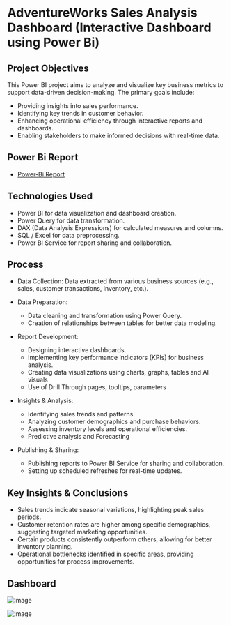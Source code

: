 # AdventureWorks Sales Analysis Dashboard (Interactive Dashboard using Power Bi)

## Project Objectives
This Power BI project aims to analyze and visualize key business metrics to support data-driven decision-making. The primary goals include:
- Providing insights into sales performance.
- Identifying key trends in customer behavior.
- Enhancing operational efficiency through interactive reports and dashboards.
- Enabling stakeholders to make informed decisions with real-time data.

## Power Bi Report
- <a href = "https://github.com/Payal-Athate/Power-Bi-Data-Analysis-Project/blob/main/AW_Report_Final.pdf"> Power-Bi Report </a>

## Technologies Used
- Power BI for data visualization and dashboard creation.
- Power Query for data transformation.
- DAX (Data Analysis Expressions) for calculated measures and columns.
- SQL / Excel for data preprocessing.
- Power BI Service for report sharing and collaboration.

## Process
- Data Collection:
Data extracted from various business sources (e.g., sales, customer transactions, inventory, etc.).

- Data Preparation:
  - Data cleaning and transformation using Power Query.
  - Creation of relationships between tables for better data modeling.

- Report Development:
  - Designing interactive dashboards.
  - Implementing key performance indicators (KPIs) for business analysis.
  - Creating data visualizations using charts, graphs, tables and AI visuals
  - Use of Drill Through pages, tooltips, parameters

- Insights & Analysis:
  - Identifying sales trends and patterns.
  - Analyzing customer demographics and purchase behaviors.
  - Assessing inventory levels and operational efficiencies.
  - Predictive analysis and Forecasting

- Publishing & Sharing:
  - Publishing reports to Power BI Service for sharing and collaboration.
  - Setting up scheduled refreshes for real-time updates.

## Key Insights & Conclusions
- Sales trends indicate seasonal variations, highlighting peak sales periods.
- Customer retention rates are higher among specific demographics, suggesting targeted marketing opportunities.
- Certain products consistently outperform others, allowing for better inventory planning.
- Operational bottlenecks identified in specific areas, providing opportunities for process improvements.

## Dashboard
![image](https://github.com/user-attachments/assets/c63a5559-6da6-4f0d-a914-c267d529d738)

![image](https://github.com/user-attachments/assets/ee6aa51e-fa9f-492b-a5bf-7465f0715d95)


